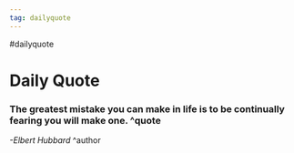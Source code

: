 ```yaml
---
tag: dailyquote
---
```


#dailyquote

# Daily Quote

### The greatest mistake you can make in life is to be continually fearing you will make one. ^quote
*-Elbert Hubbard* ^author
